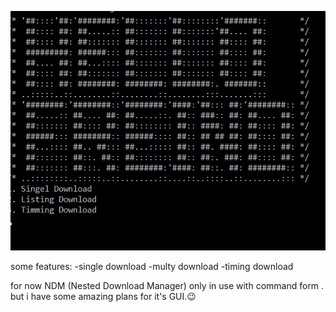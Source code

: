 ![Hello Friend!](https://github.com/Aria-Hosseini/Download-Manager/blob/master/Download%20Manager/assets/Untitled.jpg?raw=true)


some features:
-single download 
-multy download 
-timing download 

for now NDM (Nested Download Manager) only in use with command form . but i have some amazing plans for it's GUI.😉
